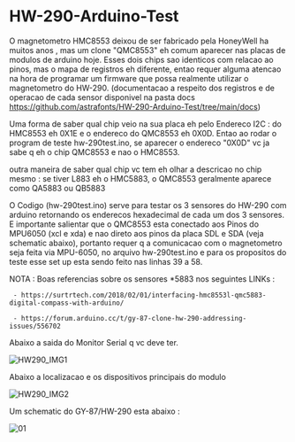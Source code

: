 # HW-290-Arduino-Test

O magnetometro HMC8553 deixou de ser fabricado pela HoneyWell ha muitos anos , mas um clone "QMC8553"  eh comum aparecer nas placas de modulos de arduino hoje.
Esses dois chips sao identicos com relacao ao pinos, mas o mapa de registros eh diferente, entao requer alguma atencao na hora de programar um firmware que possa realmente utilizar o magnetometro do HW-290. (documentacao a respeito dos registros e de operacao de cada sensor disponivel na pasta docs  https://github.com/astrafonts/HW-290-Arduino-Test/tree/main/docs)

Uma forma de saber qual chip veio na sua placa eh pelo Endereco I2C :  do HMC8553 eh 0X1E e o endereco do QMC8553 eh 0X0D. Entao ao rodar o program de teste hw-290test.ino, se aparecer o endereco "0X0D" vc ja sabe q eh o chip QMC8553 e nao o HMC8553.

outra maneira de saber qual chip vc tem eh olhar a descricao no chip mesmo : se tiver L883 eh o HMC5883, o QMC8553 geralmente aparece como QA5883 ou QB5883

O Codigo (hw-290test.ino) serve para testar os 3 sensores do HW-290 com arduino retornando os enderecos hexadecimal de cada um dos 3 sensores.
E importante salientar que o QMC8553 esta conectado aos Pinos do MPU6050 (xcl e xda) e nao direto aos pinos da placa SDL e SDA (veja schematic abaixo), portanto requer q a comunicacao com o magnetometro seja feita via MPU-6050, no arquivo hw-290test.ino e para os propositos do teste esse set up  esta sendo feito nas linhas 39 a 58.

NOTA : Boas referencias sobre os sensores *5883 nos seguintes LINKs : 
     
     - https://surtrtech.com/2018/02/01/interfacing-hmc8553l-qmc5883-digital-compass-with-arduino/
     
     - https://forum.arduino.cc/t/gy-87-clone-hw-290-addressing-issues/556702

Abaixo a saida do Monitor Serial q vc deve ter.

![HW290_IMG1](https://user-images.githubusercontent.com/100097972/154868323-a436760e-c03e-4178-8887-708b25bb5c8b.JPG)


Abaixo a localizacao e os dispositivos principais do modulo

![HW290_IMG2](https://user-images.githubusercontent.com/100097972/154869127-06cf0ce4-8803-4cae-a18a-b4a71b3343b2.JPG)

Um schematic do GY-87/HW-290 esta abaixo :

![01](https://user-images.githubusercontent.com/100097972/154870822-f59a06d7-6a9e-4eaf-a94f-c436df253556.jpg)
